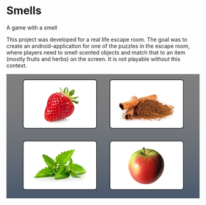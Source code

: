 # Smells
A game with a smell

This project was developed for a real life escape room. The goal was to create an android-application for one of the puzzles in the escape room, where players need to smell scented objects and match that to an item (mostly fruits and herbs) on the screen. It is not playable without this context.

![alt text](https://github.com/jwjwjw1990/Smells/blob/856c01535dc29b3183e1326e5cee5c8dfac34cd6/resources/SmellPreview.png)
